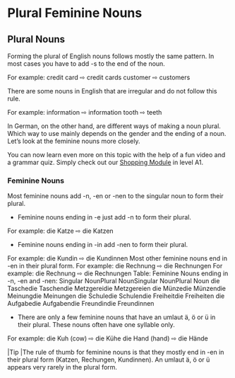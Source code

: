 # Plural Feminine Nouns

[](http://www.jabbalab.com/blog/wp-content/uploads/2015/02/Plural-Feminine-Nouns.jpg)

## Plural Nouns

Forming the plural of English nouns follows mostly the same pattern. In most cases you have to add -s to the end of the noun.

For example:
credit card ⇨ credit cards
customer ⇨ customers

There are some nouns in English that are irregular and do not follow this rule.

For example:
information ⇨ information
tooth ⇨ teeth

In German, on the other hand, are different ways of making a noun plural. Which way to use mainly depends on the gender and the ending of a noun. Let’s look at the feminine nouns more closely.

You can now learn even more on this topic with the help of a fun video and a grammar quiz. Simply check out our [Shopping Module](../../module.php-id=40.html) in level A1. 

### Feminine Nouns


Most feminine nouns add -n, -en or -nen to the singular noun to form their plural.

- Feminine nouns ending in -e just add -n to form their plural.

For example:
die Katze ⇨ die Katzen
- Feminine nouns ending in -in add -nen to form their plural.

For example:
die Kundin ⇨ die Kundinnen
Most other feminine nouns end in -en in their plural form.
For example:
die Rechnung ⇨ die Rechnungen
For example:
die Rechnung ⇨ die Rechnungen
Table: Feminine Nouns ending in -n, -en and -nen:
Singular NounPlural NounSingular NounPlural Noun
die Taschedie Taschendie Metzgereidie Metzgereien
die Münzedie Münzendie Meinungdie Meinungen
die Schuledie Schulendie Freiheitdie Freiheiten
die Aufgabedie Aufgabendie Freundindie Freundinnen

- There are only a few feminine nouns that have an umlaut ä, ö or ü in their plural. These nouns often have one syllable only.

For example:
die Kuh (cow) ⇨ die Kühe
die Hand (hand) ⇨ die Hände

|Tip
|The rule of thumb for feminine nouns is that they mostly end in -en in their plural form (Katzen, Rechungen, Kundinnen). An umlaut ä, ö or ü appears very rarely in the plural form.
